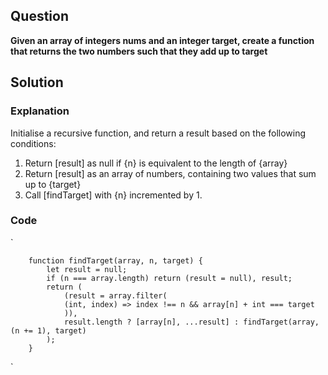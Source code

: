 ## Question

**Given an array of integers nums and an integer target, create a function that returns the two numbers such that they add up to target**

## Solution

### Explanation

Initialise a recursive function, and return a result based on the
following conditions:

1. Return [result] as null if {n} is equivalent to the length of {array}
2. Return [result] as an array of numbers, containing two values that sum up to {target}
3. Call [findTarget] with {n} incremented by 1.

### Code

`

        function findTarget(array, n, target) {
            let result = null;
            if (n === array.length) return (result = null), result;
            return (
                (result = array.filter(
                (int, index) => index !== n && array[n] + int === target
                )),
                result.length ? [array[n], ...result] : findTarget(array, (n += 1), target)
            );
        }

`
